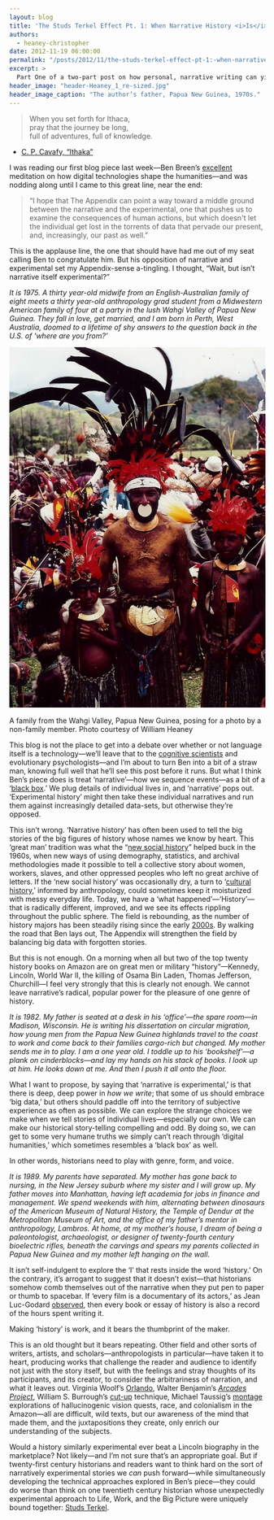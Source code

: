 ```yaml
---
layout: blog
title: 'The Studs Terkel Effect Pt. 1: When Narrative History <i>Is</i> Experimental History'
authors:
  - heaney-christopher
date: 2012-11-19 06:00:00
permalink: "/posts/2012/11/the-studs-terkel-effect-pt-1:-when-narrative-history-is-experimental-history"
excerpt: >
  Part One of a two-part post on how personal, narrative writing can yield insights for history as experimental, and perhaps more meaningful, as the tools of ‘digital humanities.’
header_image: "header-Heaney_1_re-sized.jpg"
header_image_caption: "The author’s father, Papua New Guinea, 1970s."
---
```

> When you set forth for Ithaca,    
pray that the journey be long,    
full of adventures, full of knowledge.    
- [C. P. Cavafy, “Ithaka”](http://www.cavafy.com/poems/content.asp?id=74&cat=1)

I was reading our first blog piece last week—Ben Breen’s [excellent](http://theappendix.net/blog/2012/11/tempora-mutantur:-between-experimental-and-narrative-history) meditation on how digital technologies shape the humanities—and was nodding along until I came to this great line, near the end:

> “I hope that The Appendix can point a way toward a middle ground between the narrative and the experimental, one that pushes us to examine the consequences of human actions, but which doesn't let the individual get lost in the torrents of data that pervade our present, and, increasingly, our past as well.”

This is the applause line, the one that should have had me out of my seat calling Ben to congratulate him. But his opposition of narrative and experimental set my Appendix-sense a-tingling. I thought, “Wait, but isn’t narrative itself experimental?”

<p class="alternate-voice"><i>
It is 1975. A thirty year-old midwife from an English-Australian family of eight meets a thirty year-old anthropology grad student from a Midwestern American family of four at a party in the lush Wahgi Valley of Papua New Guinea. They fall in love, get married, and I am born in Perth, West Australia, doomed to a lifetime of shy answers to the question back in the U.S. of ‘where are you from?’
</i></p>

<div class="inline-image">
  <a rel="lightbox" href="/images/blog/2012/11/Heaney_2_re-sized-large.jpg">
    <img src="/images/blog/2012/11/Heaney_2_re-sized-medium.jpg" width="640" alt="Residents of the Wahgi Valley, Papua New Guinea" />
  </a>
  <p class="caption">
    A family from the Wahgi Valley, Papua New Guinea, posing for a photo by a non-family member.
    <span class="credit">
      Photo courtesy of William Heaney
    </span>
  </p>
</div>

This blog is not the place to get into a debate over whether or not language itself is a technology—we’ll leave that to the [cognitive scientists](http://www.amazon.com/Harnessed-Language-Mimicked-Nature-Transformed/dp/1935618539) and evolutionary psychologists—and I’m about to turn Ben into a bit of a straw man, knowing full well that he’ll see this post before it runs. But what I think Ben’s piece does is treat ‘narrative’—how we sequence events—as a bit of a ‘[black box](http://en.wikipedia.org/wiki/Black_box).’ We plug details of individual lives in, and ‘narrative’ pops out. ‘Experimental history’ might then take these individual narratives and run them against increasingly detailed data-sets, but otherwise they’re opposed. 

This isn’t wrong. ‘Narrative history’ has often been used to tell the big stories of the big figures of history whose names we know by heart. This ‘great man’ tradition was what the “[new social history](http://www.historytoday.com/raphael-samuel/what-social-history)” helped buck in the 1960s, when new ways of using demography, statistics, and archival methodologies made it possible to tell a collective story about women, workers, slaves, and other oppressed peoples who left no great archive of letters. If the ‘new social history’ was occasionally dry, a turn to ‘[cultural history](http://en.wikipedia.org/wiki/Cultural_history),’ informed by anthropology, could sometimes keep it moisturized with messy everyday life. Today, we have a ‘what happened’—‘History’—that is radically different, improved, and we see its effects rippling throughout the public sphere. The field is rebounding, as the number of history majors has been steadily rising since the early [2000s](http://www.historians.org/perspectives/issues/2012/1210/Clio's-Charm-Holding-Fast.cfm). By walking the road that Ben lays out, The Appendix will strengthen the field by balancing big data with forgotten stories.

But this is not enough. On a morning when all but two of the top twenty history books on Amazon are on great men or military “history”—Kennedy, Lincoln, World War II, the killing of Osama Bin Laden, Thomas Jefferson, Churchill—I feel very strongly that this is clearly not enough. We cannot leave narrative’s radical, popular power for the pleasure of one genre of history.

<p class="alternate-voice"><i>
It is 1982. My father is seated at a desk in his ‘office’—the spare room—in Madison, Wisconsin. He is writing his dissertation on circular migration, how young men from the Papua New Guinea highlands travel to the coast to work and come back to their families cargo-rich but changed. My mother sends me in to play. I am a one year old. I toddle up to his ‘bookshelf’—a plank on cinderblocks—and lay my hands on his stack of books. I look up at him. He looks down at me. And then I push it all onto the floor.
</i></p>

What I want to propose, by saying that ‘narrative is experimental,’ is that there is deep, deep power in _how we write_; that some of us should embrace ‘big data,’ but others should paddle off into the territory of subjective experience as often as possible. We can explore the strange choices we make when we tell stories of individual lives—especially our own. We can make our historical story-telling compelling and odd. By doing so, we can get to some very humane truths we simply can’t reach through ‘digital humanities,’ which sometimes resembles a ‘black box’ as well.

In other words, historians need to play with genre, form, and voice. 

<p class="alternate-voice"><i>
It is 1989. My parents have separated. My mother has gone back to nursing, in the New Jersey suburb where my sister and I will grow up. My father moves into Manhattan, having left academia for jobs in finance and management. We spend weekends with him, alternating between dinosaurs of the American Museum of Natural History, the Temple of Dendur at the Metropolitan Museum of Art, and the office of my father’s mentor in anthropology, Lambros. At home, at my mother’s house, I dream of being a paleontologist, archaeologist, or designer of twenty-fourth century bioelectric rifles, beneath the carvings and spears my parents collected in Papua New Guinea and my mother left hanging on the wall.
</i></p>

It isn’t self-indulgent to explore the ‘I’ that rests inside the word ‘history.’ On the contrary, it’s arrogant to suggest that it doesn’t exist—that historians somehow comb themselves out of the narrative when they put pen to paper or thumb to spacebar.  If ‘every film is a documentary of its actors,’ as Jean Luc-Godard [observed](http://www.nytimes.com/2010/08/22/movies/22hybrid.html?_r=0), then every book or essay of history is also a record of the hours spent writing it. 

Making ‘history’ is work, and it bears the thumbprint of the maker.

This is an old thought but it bears repeating. Other field and other sorts of writers, artists, and scholars—anthropologists in particular—have taken it to heart, producing works that challenge the reader and audience to identify not just with the story itself, but with the feelings and stray thoughts of its participants, and its creator, to consider the arbitrariness of narration, and what it leaves out. Virginia Woolf’s [Orlando](http://ebooks.adelaide.edu.au/w/woolf/virginia/w91o/), Walter Benjamin’s [_Arcades Project_](http://www.amazon.com/Arcades-Project-Walter-Benjamin/dp/0674008022), William S. Burrough’s [cut-up](http://www.writing.upenn.edu/~afilreis/88v/burroughs-cutup.html) technique, Michael Taussig’s [montage](http://www.amazon.com/Shamanism-Colonialism-Wild-Man-Healing/dp/0226790134) explorations of hallucinogenic vision quests, race, and colonialism in the Amazon—all are difficult, wild texts, but our awareness of the mind that made them, and the juxtapositions they create, only enrich our understanding of the subjects.

Would a history similarly experimental ever beat a Lincoln biography in the marketplace? Not likely—and I’m not sure that’s an appropriate goal. But if twenty-first century historians and readers want to think hard on the sort of narratively experimental stories we _can_ push forward—while simultaneously developing the technical approaches explored in Ben’s piece—they could do worse than think on one twentieth century historian whose unexpectedly experimental approach to Life, Work, and the Big Picture were uniquely bound together: [Studs Terkel](http://www.studsterkel.org/).